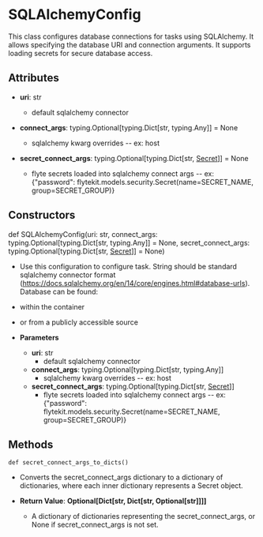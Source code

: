 # SQLAlchemyConfig

This class configures database connections for tasks using SQLAlchemy. It allows specifying the database URI and connection arguments.  It supports loading secrets for secure database access.

## Attributes

- **uri**: str
  - default sqlalchemy connector

- **connect_args**: typing.Optional[typing.Dict[str, typing.Any]] = None
  - sqlalchemy kwarg overrides -- ex: host

- **secret_connect_args**: typing.Optional[typing.Dict[str, [Secret](flytekit_models_security_secret)]] = None
  - flyte secrets loaded into sqlalchemy connect args -- ex: {&quot;password&quot;: flytekit.models.security.Secret(name=SECRET_NAME, group=SECRET_GROUP)}

## Constructors
def SQLAlchemyConfig(uri: str, connect_args: typing.Optional[typing.Dict[str, typing.Any]] = None, secret_connect_args: typing.Optional[typing.Dict[str, [Secret](flytekit_models_security_secret)]] = None)
-  Use this configuration to configure task. String should be standard
sqlalchemy connector format
(https://docs.sqlalchemy.org/en/14/core/engines.html#database-urls).
Database can be found:
- within the container
- or from a publicly accessible source
- **Parameters**

  - **uri**: str
    - default sqlalchemy connector
  - **connect_args**: typing.Optional[typing.Dict[str, typing.Any]]
    - sqlalchemy kwarg overrides -- ex: host
  - **secret_connect_args**: typing.Optional[typing.Dict[str, [Secret](flytekit_models_security_secret)]]
    - flyte secrets loaded into sqlalchemy connect args
-- ex: {&quot;password&quot;: flytekit.models.security.Secret(name=SECRET_NAME, group=SECRET_GROUP)}



## Methods
```@classmethod
def secret_connect_args_to_dicts()
```
-  Converts the secret_connect_args dictionary to a dictionary of dictionaries, where each inner dictionary represents a Secret object.

- **Return Value**:
**Optional[Dict[str, Dict[str, Optional[str]]]]**
  - A dictionary of dictionaries representing the secret_connect_args, or None if secret_connect_args is not set.
